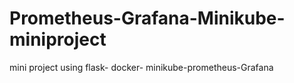 # Prometheus-Grafana-Minikube-miniproject
mini project using flask- docker- minikube-prometheus-Grafana
